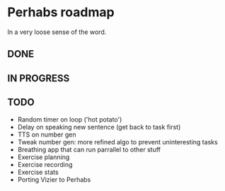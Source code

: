 # Perhabs roadmap
In a very loose sense of the word.

## DONE

## IN PROGRESS

## TODO
- Random timer on loop ('hot potato')
- Delay on speaking new sentence (get back to task first)
- TTS on number gen
- Tweak number gen: more refined algo to prevent uninteresting tasks
- Breathing app that can run parrallel to other stuff
- Exercise planning
- Exercise recording
- Exercise stats
- Porting Vizier to Perhabs